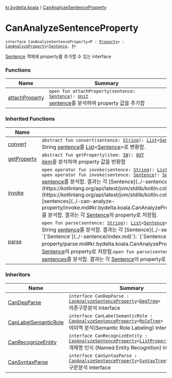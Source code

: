 [kr.bydelta.koala](../index.md) / [CanAnalyzeSentenceProperty](./index.md)

# CanAnalyzeSentenceProperty

`interface CanAnalyzeSentenceProperty<P : `[`Property`](../-property/index.md)`> : `[`CanAnalyzeProperty`](../-can-analyze-property/index.md)`<`[`Sentence`](../-sentence/index.md)`, `[`P`](index.md#P)`>`

[Sentence](../-sentence/index.md) 객체에 property를 추가할 수 있는 interface

### Functions

| Name | Summary |
|---|---|
| [attachProperty](attach-property.md) | `open fun attachProperty(sentence: `[`Sentence`](../-sentence/index.md)`): `[`Unit`](https://kotlinlang.org/api/latest/jvm/stdlib/kotlin/-unit/index.html)<br>[sentence](attach-property.md#kr.bydelta.koala.CanAnalyzeSentenceProperty$attachProperty(kr.bydelta.koala.Sentence)/sentence)를 분석하여 property 값을 추가함 |

### Inherited Functions

| Name | Summary |
|---|---|
| [convert](../-can-analyze-property/convert.md) | `abstract fun convert(sentence: `[`String`](https://kotlinlang.org/api/latest/jvm/stdlib/kotlin/-string/index.html)`): `[`List`](https://kotlinlang.org/api/latest/jvm/stdlib/kotlin.collections/-list/index.html)`<`[`Sentence`](../-sentence/index.md)`>`<br>String [sentence](../-can-analyze-property/convert.md#kr.bydelta.koala.CanAnalyzeProperty$convert(kotlin.String)/sentence)를 [List](https://kotlinlang.org/api/latest/jvm/stdlib/kotlin.collections/-list/index.html)&lt;[Sentence](../-sentence/index.md)&gt;로 변환함. |
| [getProperty](../-can-analyze-property/get-property.md) | `abstract fun getProperty(item: `[`IN`](../-can-analyze-property/index.md#IN)`): `[`OUT`](../-can-analyze-property/index.md#OUT)<br>[item](../-can-analyze-property/get-property.md#kr.bydelta.koala.CanAnalyzeProperty$getProperty(kr.bydelta.koala.CanAnalyzeProperty.IN)/item)을 분석하여 property 값을 반환함 |
| [invoke](../-can-analyze-property/invoke.md) | `open operator fun invoke(sentence: `[`String`](https://kotlinlang.org/api/latest/jvm/stdlib/kotlin/-string/index.html)`): `[`List`](https://kotlinlang.org/api/latest/jvm/stdlib/kotlin.collections/-list/index.html)`<`[`Sentence`](../-sentence/index.md)`>`<br>`open operator fun invoke(sentence: `[`Sentence`](../-sentence/index.md)`): `[`Sentence`](../-sentence/index.md)<br>[sentence](../-can-analyze-property/invoke.md#kr.bydelta.koala.CanAnalyzeProperty$invoke(kotlin.String)/sentence)를 분석함. 결과는 각 [Sentence](../-sentence/index.md)의 property로 저장됨.`open operator fun invoke(sentences: `[`List`](https://kotlinlang.org/api/latest/jvm/stdlib/kotlin.collections/-list/index.html)`<`[`Sentence`](../-sentence/index.md)`>): `[`List`](https://kotlinlang.org/api/latest/jvm/stdlib/kotlin.collections/-list/index.html)`<`[`Sentence`](../-sentence/index.md)`>`<br>[sentences](../-can-analyze-property/invoke.md#kr.bydelta.koala.CanAnalyzeProperty$invoke(kotlin.collections.List((kr.bydelta.koala.Sentence)))/sentences)를 분석함. 결과는 각 [Sentence](../-sentence/index.md)의 property로 저장됨. |
| [parse](../-can-analyze-property/parse.md) | `open fun parse(sentence: `[`String`](https://kotlinlang.org/api/latest/jvm/stdlib/kotlin/-string/index.html)`): `[`List`](https://kotlinlang.org/api/latest/jvm/stdlib/kotlin.collections/-list/index.html)`<`[`Sentence`](../-sentence/index.md)`>`<br>String [sentence](../-can-analyze-property/parse.md#kr.bydelta.koala.CanAnalyzeProperty$parse(kotlin.String)/sentence)를 분석함. 결과는 각 [Sentence](../-sentence/index.md)의 property로 저장됨.`open fun parse(sentence: `[`Sentence`](../-sentence/index.md)`): `[`Sentence`](../-sentence/index.md)<br>[sentence](../-can-analyze-property/parse.md#kr.bydelta.koala.CanAnalyzeProperty$parse(kr.bydelta.koala.Sentence)/sentence)를 분석함. 결과는 각 [Sentence](../-sentence/index.md)의 property로 저장됨.`open fun parse(sentences: `[`List`](https://kotlinlang.org/api/latest/jvm/stdlib/kotlin.collections/-list/index.html)`<`[`Sentence`](../-sentence/index.md)`>): `[`List`](https://kotlinlang.org/api/latest/jvm/stdlib/kotlin.collections/-list/index.html)`<`[`Sentence`](../-sentence/index.md)`>`<br>[sentences](../-can-analyze-property/parse.md#kr.bydelta.koala.CanAnalyzeProperty$parse(kotlin.collections.List((kr.bydelta.koala.Sentence)))/sentences)를 분석함. 결과는 각 [Sentence](../-sentence/index.md)의 property로 저장됨. |

### Inheritors

| Name | Summary |
|---|---|
| [CanDepParse](../-can-dep-parse.md) | `interface CanDepParse : `[`CanAnalyzeSentenceProperty`](./index.md)`<`[`DepTree`](../-dep-tree/index.md)`>`<br>의존구문분석 Interface |
| [CanLabelSemanticRole](../-can-label-semantic-role.md) | `interface CanLabelSemanticRole : `[`CanAnalyzeSentenceProperty`](./index.md)`<`[`RoleTree`](../-role-tree/index.md)`>`<br>의미역 분석(Semantic Role Labeling) Interface |
| [CanRecognizeEntity](../-can-recognize-entity.md) | `interface CanRecognizeEntity : `[`CanAnalyzeSentenceProperty`](./index.md)`<`[`ListProperty`](../-list-property/index.md)`<`[`Entity`](../-entity/index.md)`>>`<br>개체명 인식 (Named Entity Recognition) Interface |
| [CanSyntaxParse](../-can-syntax-parse.md) | `interface CanSyntaxParse : `[`CanAnalyzeSentenceProperty`](./index.md)`<`[`SyntaxTree`](../-syntax-tree/index.md)`>`<br>구문분석 Interface |
